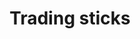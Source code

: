 ---
layout: item
title: Trading sticks
item-id: 6306
datatable: true
id: 6306
name: "Trading sticks"
members: true
lowalch: 0
highalch: 0
examine: "Karamja currency."
monsters:
  - id: 530
    name: "Tribesman"
    members: true
    combat_level: 32
    wiki_url: "https://oldschool.runescape.wiki/w/Tribesman"
    drops:
      - quantity: "15"
        rarity: 0.18115942028985507
        drop_requirements: null
      - quantity: "62"
        rarity: 0.036231884057971016
        drop_requirements: null
  - id: 2094
    name: "Jogre"
    members: true
    combat_level: 53
    wiki_url: "https://oldschool.runescape.wiki/w/Jogre#Normal"
    drops:
      - quantity: "22"
        rarity: 0.20930232558139536
        drop_requirements: null
  - id: 2234
    name: "Jogre"
    members: true
    combat_level: 58
    wiki_url: "https://oldschool.runescape.wiki/w/Jogre#GWD"
    drops:
      - quantity: "22"
        rarity: 0.20930232558139536
        drop_requirements: null
  - id: 2241
    name: "Hobgoblin"
    members: true
    combat_level: 47
    wiki_url: "https://oldschool.runescape.wiki/w/Hobgoblin#Level_47"
    drops:
      - quantity: "1"
        rarity: 0.0078125
        drop_requirements: null
      - quantity: "5"
        rarity: 0.09375
        drop_requirements: null
      - quantity: "15"
        rarity: 0.125
        drop_requirements: null
      - quantity: "28"
        rarity: 0.125
        drop_requirements: null
      - quantity: "42"
        rarity: 0.0234375
        drop_requirements: null
      - quantity: "62"
        rarity: 0.03125
        drop_requirements: null
  - id: 3049
    name: "Hobgoblin"
    members: false
    combat_level: 28
    wiki_url: "https://oldschool.runescape.wiki/w/Hobgoblin#Level_28"
    drops:
      - quantity: "1"
        rarity: 0.0078125
        drop_requirements: null
      - quantity: "5"
        rarity: 0.09375
        drop_requirements: null
      - quantity: "15"
        rarity: 0.125
        drop_requirements: null
      - quantity: "28"
        rarity: 0.125
        drop_requirements: null
      - quantity: "42"
        rarity: 0.0234375
        drop_requirements: null
      - quantity: "62"
        rarity: 0.03125
        drop_requirements: null
  - id: 3050
    name: "Hobgoblin"
    members: false
    combat_level: 42
    wiki_url: "https://oldschool.runescape.wiki/w/Hobgoblin#Level_42"
    drops:
      - quantity: "1"
        rarity: 0.0078125
        drop_requirements: null
      - quantity: "5"
        rarity: 0.09375
        drop_requirements: null
      - quantity: "15"
        rarity: 0.125
        drop_requirements: null
      - quantity: "28"
        rarity: 0.125
        drop_requirements: null
      - quantity: "42"
        rarity: 0.0234375
        drop_requirements: null
      - quantity: "62"
        rarity: 0.03125
        drop_requirements: null
---